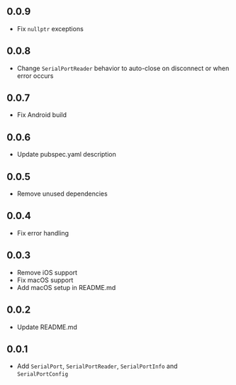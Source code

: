 ## 0.0.9

- Fix `nullptr` exceptions

## 0.0.8

- Change `SerialPortReader` behavior to auto-close on disconnect or when error occurs

## 0.0.7

- Fix Android build

## 0.0.6

- Update pubspec.yaml description

## 0.0.5

- Remove unused dependencies

## 0.0.4

- Fix error handling

## 0.0.3

- Remove iOS support
- Fix macOS support
- Add macOS setup in README.md

## 0.0.2

- Update README.md

## 0.0.1

- Add `SerialPort`, `SerialPortReader`, `SerialPortInfo` and `SerialPortConfig`
